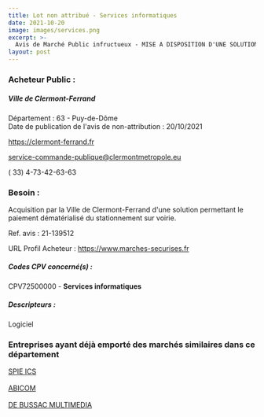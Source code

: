 ```yaml
---
title: Lot non attribué - Services informatiques
date: 2021-10-20
image: images/services.png
excerpt: >-
  Avis de Marché Public infructueux - MISE A DISPOSITION D'UNE SOLUTION DE PAIEMENT DEMATERIALISEE DU STATIONNEMENT EN VOIRIE POUR LA VILLE DE CLERMONT-FERRAND
layout: post
---
```


### Acheteur Public :
##### Ville de Clermont-Ferrand
Département : 63 - Puy-de-Dôme<br/>
Date de publication de l'avis de non-attribution : 20/10/2021


https://clermont-ferrand.fr

service-commande-publique@clermontmetropole.eu

( 33) 4-73-42-63-63
### Besoin :

Acquisition par la Ville de Clermont-Ferrand d'une solution permettant le paiement dématérialisé du stationnement sur voirie.

Ref. avis : 21-139512

URL Profil Acheteur : https://www.marches-securises.fr

##### Codes CPV concerné(s) :
CPV72500000 - **Services informatiques** <br/>

##### Descripteurs :
Logiciel <br/>

### Entreprises ayant déjà emporté des marchés similaires dans ce département
<a href="/entreprise-546/siren-319060075">SPIE ICS</a><br/><br/>
<a href="/entreprise-552/siren-381589886">ABICOM</a><br/><br/>
<a href="/entreprise-560/siren-434390274">DE BUSSAC MULTIMEDIA</a><br/><br/>
